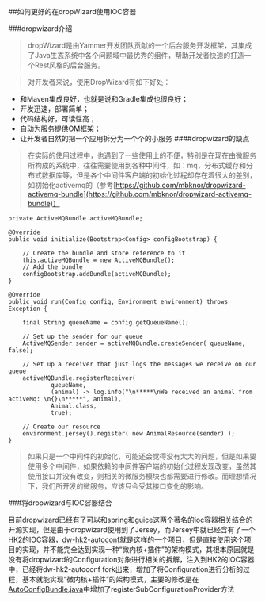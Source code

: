 ##如何更好的在dropWizard使用IOC容器

###dropwizard介绍
>dropWizard是由Yammer开发团队贡献的一个后台服务开发框架，其集成了Java生态系统中各个问题域中最优秀的组件，帮助开发者快速的打造一个Rest风格的后台服务。 
    
>对开发者来说，使用DropWizard有如下好处： 

- 和Maven集成良好，也就是说和Gradle集成也很良好； 
- 开发迅速，部署简单； 
- 代码结构好，可读性高； 
- 自动为服务提供OM框架； 
- 让开发者自然的把一个应用拆分为一个个的小服务 
####dropwizard的缺点
> 在实际的使用过程中，也遇到了一些使用上的不便，特别是在现在由微服务所构成的系统中，往往需要使用到各种中间件，如：mq，分布式缓存和分布式数据库等，但是各个中间件客户端的初始化过程却存在着很大的差别，如初始化activemq的（参考[https://github.com/mbknor/dropwizard-activemq-bundle](https://github.com/mbknor/dropwizard-activemq-bundle)）

    private ActiveMQBundle activeMQBundle;

    @Override
    public void initialize(Bootstrap<Config> configBootstrap) {

        // Create the bundle and store reference to it
        this.activeMQBundle = new ActiveMQBundle();
        // Add the bundle
        configBootstrap.addBundle(activeMQBundle);
    }

    @Override
    public void run(Config config, Environment environment) throws Exception {

        final String queueName = config.getQueueName();

        // Set up the sender for our queue
        ActiveMQSender sender = activeMQBundle.createSender( queueName, false);

        // Set up a receiver that just logs the messages we receive on our queue
        activeMQBundle.registerReceiver(
                queueName,
                (animal) -> log.info("\n*****\nWe received an animal from activeMq: \n{}\n*****", animal),
                Animal.class,
                true);

        // Create our resource
        environment.jersey().register( new AnimalResource(sender) );
    }
>如果只是一个中间件的初始化，可能还会觉得没有太大的问题，但是如果要使用多个中间件，如果依赖的中间件客户端的初始化过程发现改变，虽然其使用接口并没有改变，则相关的微服务模块也都需要进行修改。而理想情况下，我们所开发的微服务，应该只会受其接口变化的影响。

###将dropwizard与IOC容器结合

目前dropwizard已经有了可以和spring和guice这两个著名的ioc容器相关结合的开源实现，但是由于dropwizard使用到了Jersey，而Jersey中就已经含有了一个HK2的IOC容器，[dw-hk2-autoconf](https://github.com/mcdan/dw-hk2-autoconf)就是这样的一个项目，但是直接使用这个项目的实现，并不能完全达到实现一种“微内核+插件”的架构模式，其根本原因就是没有将dropwizard的Configuration对象进行相关的拆解，注入到HK2的IOC容器中，已经将dw-hk2-autoconf fork出来，增加了将Configuration进行分析的过程，基本就能实现“微内核+插件”的架构模式，主要的修改是在[AutoConfigBundle.java](https://github.com/paopaoyu/dw-hk2-autoconf/blob/master/src/main/java/org/mcdan/dropwizard/bundles/hk2autoconfig/AutoConfigBundle.java)中增加了registerSubConfigurationProvider方法